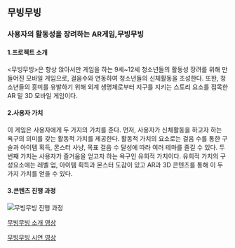 ## 무빙무빙
### 사용자의 활동성을 장려하는 AR게임,무빙무빙

#### 1.프로젝트 소개
<무빙무빙>은 항상 앉아서만 게임을 하는 9세~12세 청소년들의 활동성 장려를 위해 만들어진 모바일 게임으로, 걸음수와 연동하여 청소년들의 신체활동을 조성한다. 또한, 청소년들의 흥미를 유발하기 위해 외계 생명체로부터 지구를 지키는 스토리 요소를 접목한 AR 밑 3D 모바일 게임이다.





#### 2.사용자 가치
이 게임은 사용자에게 두 가지의 가치를 준다. 먼저, 사용자가 신체활동을 하고자 하는 욕구의 의미를 갖는 활동적 가치를 제공한다. 활동적 가치의 요소로는 걸음 수를 통한 구슬과 아이템 획득, 몬스터 사냥, 목표 걸음 수 달성에 따라 여러 테마를 즐길 수 있다. 두 번째 가치는 사용자가 즐거움을 얻고자 하는 욕구인 유희적 가치이다. 유희적 가치의 구성요소에는 레벨 업, 아이템 획득과 몬스터 도감이 있고 AR과 3D 콘텐츠를 통해 이 두 가지 가치를 얻을 수 있다.




#### 3.콘텐츠 진행 과정

![무빙무빙 진행 과정](https://user-images.githubusercontent.com/52477426/118791024-462d9480-b8d1-11eb-947b-d8eff48e4543.png)



[무빙무빙 소개 영상](https://youtu.be/RjY2RknjUfM)

[무빙무빙 시연 영상](https://youtu.be/FxwahRDVqhY)
